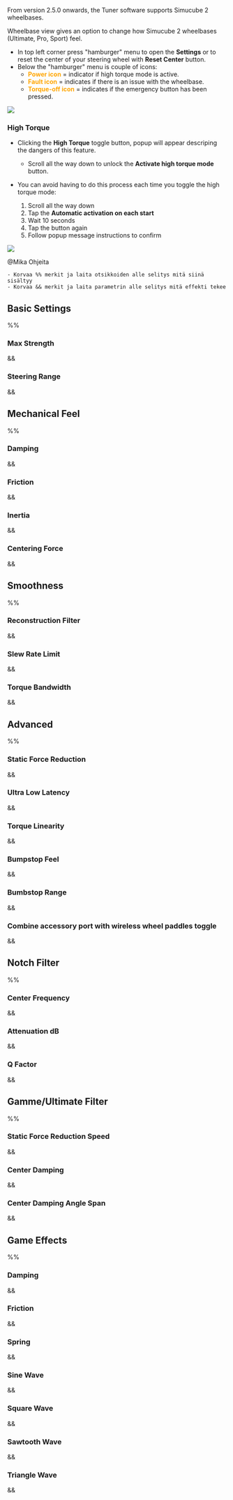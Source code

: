 From version 2.5.0 onwards, the Tuner software supports Simucube 2 wheelbases.

Wheelbase view gives an option to change how Simucube 2 wheelbases (Ultimate, Pro, Sport) feel.

- In top left corner press "hamburger" menu to open the **Settings** or to reset the center of your steering wheel with **Reset Center** button.
- Below the "hamburger" menu is couple of icons:
    - <font color="orange">**Power icon**</font> = indicator if high torque mode is active.
    - <font color="orange">**Fault icon**</font> = indicates if there is an issue with the wheelbase.
    - <font color="orange">**Torque-off icon**</font> = indicates if the emergency button has been pressed.

![](assets/WheelbaseView.png)

### High Torque

- Clicking the **High Torque** toggle button, popup will appear descriping the dangers of this feature.
    - Scroll all the way down to unlock the **Activate high torque mode** button.

- You can avoid having to do this process each time you toggle the high torque mode:
    1. Scroll all the way down
    2. Tap the **Automatic activation on each start**
    3. Wait 10 seconds
    4. Tap the button again
    5. Follow popup message instructions to confirm


![](assets/WheelbaseHighTorquePopup.png)

@Mika Ohjeita
   
    - Korvaa %% merkit ja laita otsikkoiden alle selitys mitä siinä sisältyy
    - Korvaa && merkit ja laita parametrin alle selitys mitä effekti tekee

## Basic Settings
%%
### Max Strength
&&
### Steering Range
&&

## Mechanical Feel
%%
### Damping
&&
### Friction
&&
### Inertia
&&
### Centering Force
&&

## Smoothness
%%
### Reconstruction Filter
&&
### Slew Rate Limit
&&
### Torque Bandwidth
&&

## Advanced
%%
### Static Force Reduction
&&
### Ultra Low Latency
&&
### Torque Linearity
&&
### Bumpstop Feel
&&
### Bumbstop Range
&&
### Combine accessory port with wireless wheel paddles toggle
&&

## Notch Filter
%%
### Center Frequency
&&
### Attenuation dB
&&
### Q Factor
&&

## Gamme/Ultimate Filter
%%
### Static Force Reduction Speed
&&
### Center Damping
&&
### Center Damping Angle Span
&&

## Game Effects
%%
### Damping
&&
### Friction
&&
### Spring
&&
### Sine Wave
&&
### Square Wave
&&
### Sawtooth Wave
&&
### Triangle Wave
&&